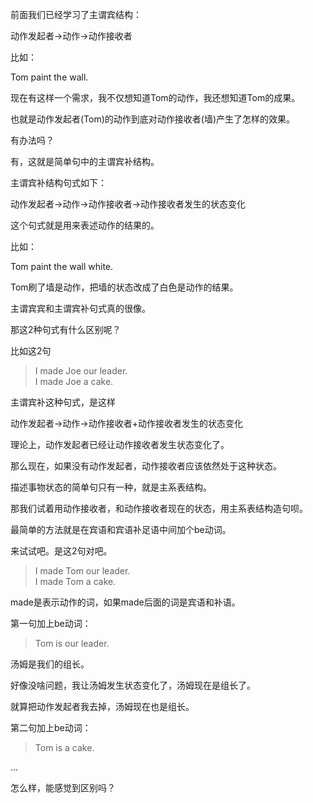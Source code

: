 前面我们已经学习了主谓宾结构：

动作发起者->动作->动作接收者

比如：

Tom paint the wall.

现在有这样一个需求，我不仅想知道Tom的动作，我还想知道Tom的成果。

也就是动作发起者(Tom)的动作到底对动作接收者(墙)产生了怎样的效果。

有办法吗？

有，这就是简单句中的主谓宾补结构。

主谓宾补结构句式如下：

动作发起者->动作->动作接收者->动作接收者发生的状态变化

这个句式就是用来表述动作的结果的。

比如：

Tom paint the wall white.

Tom刷了墙是动作，把墙的状态改成了白色是动作的结果。


主谓宾宾和主谓宾补句式真的很像。

那这2种句式有什么区别呢？

比如这2句

> I made Joe our leader.  
> I made Joe a cake.  

主谓宾补这种句式，是这样

动作发起者->动作->动作接收者+动作接收者发生的状态变化

理论上，动作发起者已经让动作接收者发生状态变化了。

那么现在，如果没有动作发起者，动作接收者应该依然处于这种状态。

描述事物状态的简单句只有一种，就是主系表结构。

那我们试着用动作接收者，和动作接收者现在的状态，用主系表结构造句呗。

最简单的方法就是在宾语和宾语补足语中间加个be动词。

来试试吧。是这2句对吧。

> I made Tom our leader.  
> I made Tom a cake.  

made是表示动作的词，如果made后面的词是宾语和补语。

第一句加上be动词：

> Tom is our leader.  

汤姆是我们的组长。

好像没啥问题，我让汤姆发生状态变化了，汤姆现在是组长了。

就算把动作发起者我去掉，汤姆现在也是组长。

第二句加上be动词：

> Tom is a cake.  

...

怎么样，能感觉到区别吗？

